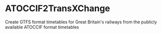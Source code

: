 # ATOCCIF2TransXChange
Create GTFS format timetables for Great Britain's railways from the publicly available ATOCCIF format timetables

